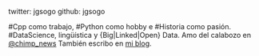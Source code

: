 twitter: jgsogo
github: jgsogo

\#Cpp como trabajo, \#Python como hobby e \#Historia como pasión.
\#DataScience, lingüística y {Big|Linked|Open} Data. Amo del calabozo en <a href="https://twitter.com/chimp_news">@chimp_news</a>
También escribo en <a href="http://jgsogo.es/">mi blog</a>.
